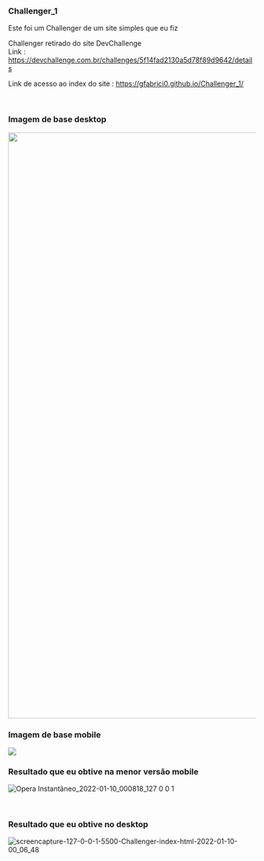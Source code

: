 ### Challenger_1
Este foi um Challenger de um site simples que eu fiz

Challenger retirado do site DevChallenge <br>
Link : https://devchallenge.com.br/challenges/5f14fad2130a5d78f89d9642/details <br>

Link de acesso ao index do site : https://gfabrici0.github.io/Challenger_1/

<br>

### Imagem de base desktop
<img style=" width: 720px ; height: 1190px" src="https://user-images.githubusercontent.com/95265635/148714270-3087a741-f10f-41d1-b801-5378d2e9edc4.png">

<br>

### Imagem de base mobile
<img src="https://user-images.githubusercontent.com/95265635/148714274-00b778a6-a1db-4377-bcde-d092afe082c4.png">

### Resultado que eu obtive na menor versão mobile
![Opera Instantâneo_2022-01-10_000818_127 0 0 1](https://user-images.githubusercontent.com/95265635/148714598-83693950-7849-4be6-9086-3b9c5e6c789a.png)

<br>

### Resultado que eu obtive no desktop
![screencapture-127-0-0-1-5500-Challenger-index-html-2022-01-10-00_06_48](https://user-images.githubusercontent.com/95265635/148714605-d283a7ac-aaea-43c0-99e5-ad3be8e3c67f.png)


